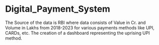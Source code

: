 # Digital_Payment_System
The Source of the data is RBI where data consists of Value in Cr. and Volume in Lakhs from 2018-2023 for various payments methods like UPI, CARDs, etc.  The creation of a dashboard representing the uprising UPI method.
